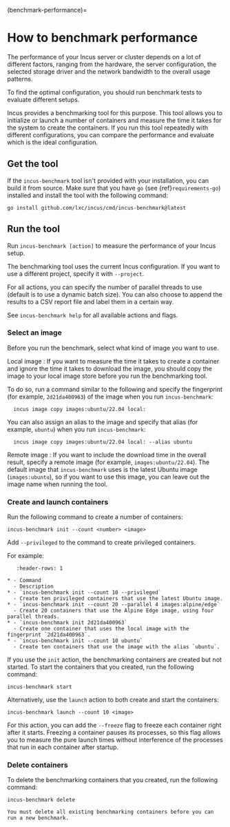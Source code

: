 (benchmark-performance)=
# How to benchmark performance

The performance of your Incus server or cluster depends on a lot of different factors, ranging from the hardware, the server configuration, the selected storage driver and the network bandwidth to the overall usage patterns.

To find the optimal configuration, you should run benchmark tests to evaluate different setups.

Incus provides a benchmarking tool for this purpose.
This tool allows you to initialize or launch a number of containers and measure the time it takes for the system to create the containers.
If you run this tool repeatedly with different configurations, you can compare the performance and evaluate which is the ideal configuration.

## Get the tool

If the `incus-benchmark` tool isn't provided with your installation, you can build it from source.
Make sure that you have `go` (see {ref}`requirements-go`) installed and install the tool with the following command:

    go install github.com/lxc/incus/cmd/incus-benchmark@latest

## Run the tool

Run `incus-benchmark [action]` to measure the performance of your Incus setup.

The benchmarking tool uses the current Incus configuration.
If you want to use a different project, specify it with `--project`.

For all actions, you can specify the number of parallel threads to use (default is to use a dynamic batch size).
You can also choose to append the results to a CSV report file and label them in a certain way.

See `incus-benchmark help` for all available actions and flags.

### Select an image

Before you run the benchmark, select what kind of image you want to use.

Local image
: If you want to measure the time it takes to create a container and ignore the time it takes to download the image, you should copy the image to your local image store before you run the benchmarking tool.

  To do so, run a command similar to the following and specify the fingerprint (for example, `2d21da400963`) of the image when you run `incus-benchmark`:

      incus image copy images:ubuntu/22.04 local:

  You can also assign an alias to the image and specify that alias (for example, `ubuntu`) when you run `incus-benchmark`:

      incus image copy images:ubuntu/22.04 local: --alias ubuntu

Remote image
: If you want to include the download time in the overall result, specify a remote image (for example, `images:ubuntu/22.04`).
  The default image that `incus-benchmark` uses is the latest Ubuntu image (`images:ubuntu`), so if you want to use this image, you can leave out the image name when running the tool.

### Create and launch containers

Run the following command to create a number of containers:

    incus-benchmark init --count <number> <image>

Add `--privileged` to the command to create privileged containers.

For example:

```{list-table}
   :header-rows: 1

* - Command
  - Description
* - `incus-benchmark init --count 10 --privileged`
  - Create ten privileged containers that use the latest Ubuntu image.
* - `incus-benchmark init --count 20 --parallel 4 images:alpine/edge`
  - Create 20 containers that use the Alpine Edge image, using four parallel threads.
* - `incus-benchmark init 2d21da400963`
  - Create one container that uses the local image with the fingerprint `2d21da400963`.
* - `incus-benchmark init --count 10 ubuntu`
  - Create ten containers that use the image with the alias `ubuntu`.

```

If you use the `init` action, the benchmarking containers are created but not started.
To start the containers that you created, run the following command:

    incus-benchmark start

Alternatively, use the `launch` action to both create and start the containers:

    incus-benchmark launch --count 10 <image>

For this action, you can add the `--freeze` flag to freeze each container right after it starts.
Freezing a container pauses its processes, so this flag allows you to measure the pure launch times without interference of the processes that run in each container after startup.

### Delete containers

To delete the benchmarking containers that you created, run the following command:

    incus-benchmark delete

```{note}
You must delete all existing benchmarking containers before you can run a new benchmark.
```
